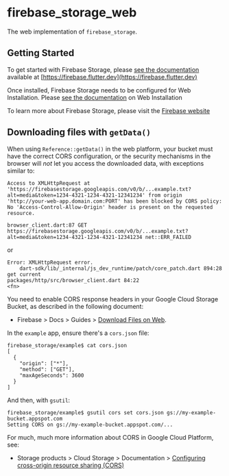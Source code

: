 # firebase_storage_web

The web implementation of `firebase_storage`.

## Getting Started

To get started with Firebase Storage, please [see the documentation](https://firebase.google.com/docs/storage/flutter/start)
available at [https://firebase.flutter.dev](https://firebase.flutter.dev)

Once installed, Firebase Storage needs to be configured for Web Installation.  Please [see the documentation](https://firebase.flutter.dev/docs/storage/overview#3-web-only-add-the-sdk) on Web Installation

To learn more about Firebase Storage, please visit the [Firebase website](https://firebase.google.com/products/storage)

## Downloading files with `getData()`

When using `Reference::getData()` in the web platform, your bucket must have the correct CORS configuration, or the security mechanisms in the browser will *not* let you access the downloaded data, with exceptions similar to:

```
Access to XMLHttpRequest at 'https://firebasestorage.googleapis.com/v0/b/...example.txt?alt=media&token=1234-4321-1234-4321-12341234' from origin 'http://your-web-app.domain.com:PORT' has been blocked by CORS policy: No 'Access-Control-Allow-Origin' header is present on the requested resource.
```

```
browser_client.dart:87 GET https://firebasestorage.googleapis.com/v0/b/...example.txt?alt=media&token=1234-4321-1234-4321-12341234 net::ERR_FAILED
```

or

```
Error: XMLHttpRequest error.
    dart-sdk/lib/_internal/js_dev_runtime/patch/core_patch.dart 894:28                get current
packages/http/src/browser_client.dart 84:22                                       <fn>
```

You need to enable CORS response headers in your Google Cloud Storage Bucket, as described in the following document:

* Firebase > Docs > Guides > [Download Files on Web](https://firebase.google.com/docs/storage/web/download-files).

In the `example` app, ensure there's a `cors.json` file:

```
firebase_storage/example$ cat cors.json
[
  {
    "origin": ["*"],
    "method": ["GET"],
    "maxAgeSeconds": 3600
  }
]
```

And then, with `gsutil`:

```
firebase_storage/example$ gsutil cors set cors.json gs://my-example-bucket.appspot.com
Setting CORS on gs://my-example-bucket.appspot.com/...
```

For much, much more information about CORS in Google Cloud Platform, see:

* Storage products > Cloud Storage > Documentation > [Configuring cross-origin resource sharing (CORS)](https://cloud.google.com/storage/docs/configuring-cors)
